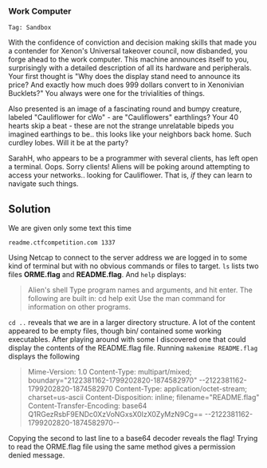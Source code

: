 ### Work Computer

`Tag: Sandbox`

With the confidence of conviction and decision making skills that made you a contender for Xenon's Universal takeover council, now disbanded, you forge ahead to the work computer.   This machine announces itself to you, surprisingly with a detailed description of all its hardware and peripherals. Your first thought is "Why does the display stand need to announce its price? And exactly how much does 999 dollars convert to in Xenonivian Bucklets?" You always were one for the trivialities of things.

Also presented is an image of a fascinating round and bumpy creature, labeled "Cauliflower for cWo" - are "Cauliflowers" earthlings?  Your 40 hearts skip a beat - these are not the strange unrelatable bipeds you imagined earthings to be.. this looks like your neighbors back home. Such curdley lobes. Will it be at the party?

SarahH, who appears to be  a programmer with several clients, has left open a terminal.  Oops.  Sorry clients!  Aliens will be poking around attempting to access your networks.. looking for Cauliflower.   That is, *if* they can learn to navigate such things.

## Solution

We are given only some text this time

`readme.ctfcompetition.com 1337`

Using Netcap to connect to the server address we are logged in to some kind of terminal but with no obvious commands or files to target.
`ls` lists two files **ORME.flag** and **README.flag**. And `help` displays:

> Alien's shell
Type program names and arguments, and hit enter.
The following are built in:
  cd
  help
  exit
Use the man command for information on other programs.

`cd ..` reveals that we are in a larger directory structure. A lot of the content appeared to be empty files, though bin/ contained some working executables. After playing around with some I discovered one that could display the contents of the README.flag file. Running `makemime README.flag` displays the following
> Mime-Version: 1.0
Content-Type: multipart/mixed; boundary="2122381162-1799202820-1874582970"
--2122381162-1799202820-1874582970
Content-Type: application/octet-stream; charset=us-ascii
Content-Disposition: inline; filename="README.flag"
Content-Transfer-Encoding: base64
Q1RGezRsbF9ENDc0XzVoNGxsX0IzX0ZyMzN9Cg==
--2122381162-1799202820-1874582970--

Copying the second to last line to a base64 decoder reveals the flag! Trying to read the ORME.flag file using the same method gives a permission denied message.
